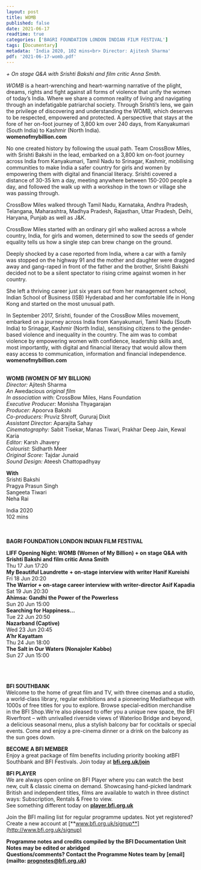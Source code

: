 ```yaml
---
layout: post
title: WOMB
published: false
date: 2021-06-17
readtime: true
categories: ['BAGRI FOUNDATION LONDON INDIAN FILM FESTIVAL']
tags: [Documentary]
metadata: 'India 2020, 102 mins<br> Director: Ajitesh Sharma'
pdf: '2021-06-17-womb.pdf'
---
```


_+ On stage Q&A with Srishti Bakshi and film critic Anna Smith._

_WOMB_ is a heart-wrenching and heart-warming narrative of the plight, dreams, rights and fight against all forms of violence that unify the women of today’s India. Where we share a common reality of living and navigating through an indefatigable patriarchal society. Through Srishti’s lens, we gain the privilege of discovering and understanding the WOMB, which deserves to be respected, empowered and protected. A perspective that stays at the fore of her on-foot journey of 3,800 km over 240 days, from Kanyakumari (South India) to Kashmir (North India).<br>
**womenofmybillion.com**

No one created history by following the usual path. Team CrossBow Miles, with Srishti Bakshi in the lead, embarked on a 3,800 km on-foot journey across India from Kanyakumari, Tamil Nadu to Srinagar, Kashmir, mobilising communities to make India a safer country for girls and women by empowering them with digital and financial literacy. Srishti covered a distance of 30-35 km a day, meeting anywhere between 150-200 people a day, and followed the walk up with a workshop in the town or village she was passing through.

CrossBow Miles walked through Tamil Nadu, Karnataka, Andhra Pradesh, Telangana, Maharashtra, Madhya Pradesh, Rajasthan, Uttar Pradesh, Delhi, Haryana, Punjab as well as J&K.

CrossBow Miles started with an ordinary girl who walked across a whole country, India, for girls and women, determined to sow the seeds of gender equality tells us how a single step can brew change on the ground.

Deeply shocked by a case reported from India, where a car with a family was stopped on the highway 91 and the mother and daughter were dragged away and gang-raped in front of the father and the brother, Srishti Bakshi decided not to be a silent spectator to rising crime against women in her country.

She left a thriving career just six years out from her management school, Indian School of Business (ISB) Hyderabad and her comfortable life in Hong Kong and started on the most unusual path.

In September 2017, Srishti, founder of the CrossBow Miles movement, embarked on a journey across India from Kanyakumari, Tamil Nadu (South India) to Srinagar, Kashmir (North India), sensitising citizens to the gender-based violence and inequality in the country. The aim was to combat violence by empowering women with confidence, leadership skills and, most importantly, with digital and financial literacy that would allow them easy access to communication, information and financial independence.<br>
**womenofmybillion.com**
<br><br>

**WOMB (WOMEN OF MY BILLION)**<br>
_Director:_ Ajitesh Sharma<br>
_An_ Awedacious _original film_<br>
_In association with:_ CrossBow Miles, Hans Foundation<br>
_Executive Producer:_ Monisha Thyagarajan<br>
_Producer:_ Apoorva Bakshi<br>
_Co-producers:_ Pruviz Shroff, Gururaj Dixit<br>
_Assistant Director:_ Aparajita Sahay<br>
_Cinematography:_ Sabit Tisekar, Manas Tiwari, Prakhar Deep Jain, Kewal Karia<br>
_Editor:_ Karsh Jhavery<br>
_Colourist:_ Sidharth Meer<br>
_Original Score:_ Tajdar Junaid<br>
_Sound Design:_ Ateesh Chattopadhyay<br>

**With**<br>
Srishti Bakshi<br>
Pragya Prasun Singh<br>
Sangeeta Tiwari<br>
Neha Rai<br>

India 2020<br>
102 mins
<br><br><br>


**BAGRI FOUNDATION LONDON INDIAN FILM FESTIVAL**

**LIFF Opening Night: WOMB (Women of My Billion) + on stage Q&A with Srishti Bakshi and film critic Anna Smith**<br>
Thu 17 Jun 17:20<br>
**My Beautiful Laundrette** **+ on-stage interview with writer Hanif Kureishi**<br>
Fri 18 Jun 20:20<br>
**The Warrior + on-stage career interview with writer-director Asif Kapadia**<br>
Sat 19 Jun 20:30<br>
**Ahimsa: Gandhi the Power of the Powerless**<br>
Sun 20 Jun 15:00<br>
**Searching for Happiness…**<br>
Tue 22 Jun 20:50<br>
**Nazarband (Captive)**<br>
Wed 23 Jun 20:45<br>
**A’hr Kayattam**<br>
Thu 24 Jun 18:00<br>
**The Salt in Our Waters (Nonajoler Kabbo)**<br>
Sun 27 Jun 15:00<br>
<br><br><br>

**BFI SOUTHBANK**  
Welcome to the home of great film and TV, with three cinemas and a studio, a world-class library, regular exhibitions and a pioneering Mediatheque with 1000s of free titles for you to explore. Browse special-edition merchandise in the BFI Shop.We&#39;re also pleased to offer you a unique new space, the BFI Riverfront – with unrivalled riverside views of Waterloo Bridge and beyond, a delicious seasonal menu, plus a stylish balcony bar for cocktails or special events. Come and enjoy a pre-cinema dinner or a drink on the balcony as the sun goes down.  

**BECOME A BFI MEMBER**  
Enjoy a great package of film benefits including priority booking atBFI Southbank and BFI Festivals. Join today at [**bfi.org.uk/join**](http://www.bfi.org.uk/join)  

**BFI PLAYER**  
 We are always open online on BFI Player where you can watch the best new, cult &amp; classic cinema on demand. Showcasing hand-picked landmark British and independent titles, films are available to watch in three distinct ways: Subscription, Rentals &amp; Free to view.<br> 
See something different today on [**player.bfi.org.uk**](https://player.bfi.org.uk/)

Join the BFI mailing list for regular programme updates. Not yet registered? Create a new account at [**www.bfi.org.uk/signup**](http://www.bfi.org.uk/signup)

**Programme notes and credits compiled by the BFI Documentation Unit  
Notes may be edited or abridged  
Questions/comments? Contact the Programme Notes team by [email](mailto: prognotes@bfi.org.uk)**

